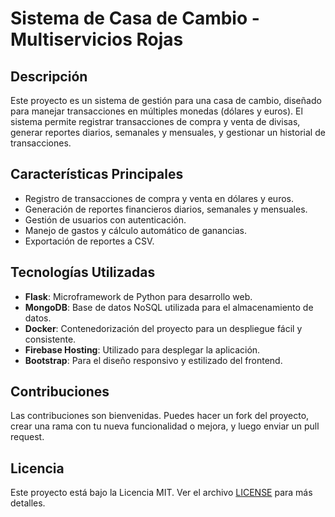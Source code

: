 # Sistema de Casa de Cambio - Multiservicios Rojas


## Descripción

Este proyecto es un sistema de gestión para una casa de cambio, diseñado para manejar transacciones en múltiples monedas (dólares y euros). El sistema permite registrar transacciones de compra y venta de divisas, generar reportes diarios, semanales y mensuales, y gestionar un historial de transacciones.

## Características Principales

- Registro de transacciones de compra y venta en dólares y euros.
- Generación de reportes financieros diarios, semanales y mensuales.
- Gestión de usuarios con autenticación.
- Manejo de gastos y cálculo automático de ganancias.
- Exportación de reportes a CSV.

## Tecnologías Utilizadas

- **Flask**: Microframework de Python para desarrollo web.
- **MongoDB**: Base de datos NoSQL utilizada para el almacenamiento de datos.
- **Docker**: Contenedorización del proyecto para un despliegue fácil y consistente.
- **Firebase Hosting**: Utilizado para desplegar la aplicación.
- **Bootstrap**: Para el diseño responsivo y estilizado del frontend.

 ## Contribuciones

Las contribuciones son bienvenidas. Puedes hacer un fork del proyecto, crear una rama con tu nueva funcionalidad o mejora, y luego enviar un pull request.

## Licencia

Este proyecto está bajo la Licencia MIT. Ver el archivo [LICENSE](LICENSE) para más detalles.
